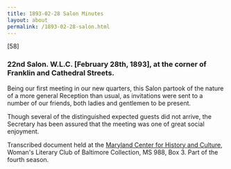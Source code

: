 ```yaml
---
title: 1893-02-28 Salon Minutes
layout: about
permalink: /1893-02-28-salon.html
---
```

[58]

### 22nd Salon. W.L.C. [February 28th, 1893], at the corner of Franklin and Cathedral Streets.

Being our first meeting in our new quarters, this Salon partook of the nature of a more general Reception than usual, as invitations were sent to a number of our friends, both ladies and gentlemen to be present.

Though several of the distinguished expected guests did not arrive, the Secretary has been assured that the meeting was one of great social enjoyment.

Transcribed document held at the [Maryland Center for History and Culture](http://mdhs.org/), Woman's Literary Club of Baltimore Collection, MS 988, Box 3. Part of the fourth season.